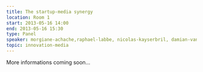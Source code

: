 ```yaml
---
title: The startup-media synergy
location: Room 1
start: 2013-05-16 14:00
end: 2013-05-16 15:30
type: Panel
speaker: morgiane-achache,raphael-labbe, nicolas-kayserbril, damian-vanachter, philippe-couve, romain-saillet
topic: innovation-media
---
```


More informations coming soon...